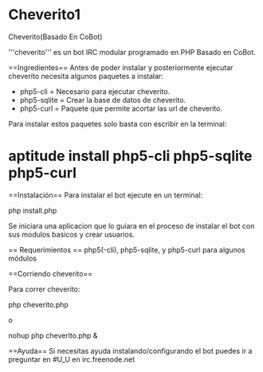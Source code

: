 # Cheverito1
Cheverito(Basado En CoBot)

'''cheverito''' es un bot IRC modular programado en PHP Basado en CoBot. <br>

==Ingredientes==
Antes de poder instalar y posteriormente ejecutar cheverito necesita algunos paquetes a instalar:
* php5-cli = Necesario para ejecutar cheverito.
* php5-sqlite = Crear la base de datos de cheverito.
* php5-curl = Paquete que permite acortar las url de cheverito.

Para instalar estos paquetes solo basta con escribir en la terminal:
 # aptitude install php5-cli php5-sqlite php5-curl

==Instalación==
Para instalar el bot ejecute en un terminal:

 php install.php

Se iniciara una aplicacion que lo guiara en el proceso de instalar el bot con sus modulos basicos y crear usuarios.

== Requerimientos ==
php5(-cli), php5-sqlite, y php5-curl para algunos módulos

==Corriendo cheverito==

Para correr cheverito:

 php cheverito.php

o

 nohup php cheverito.php &

==Ayuda==
Si necesitas ayuda instalando/configurando el bot puedes ir a preguntar en #U_U en irc.freenode.net
